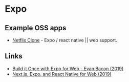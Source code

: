 # Expo

## Example OSS apps

* [Netflix Clone](https://github.com/calebnance/expo-netflix) - Expo / react native \|\| web support.

## Links

* [Build it Once with Expo for Web - Evan Bacon \(2019\)](https://www.youtube.com/watch?v=ykBxY01j_rA)
* [Next.js, Expo, and React Native for Web \(2019\)](https://dev.to/evanbacon/next-js-expo-and-react-native-for-web-3kd9)

